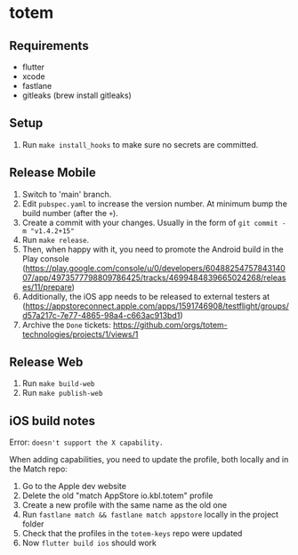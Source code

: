 # totem

## Requirements
- flutter
- xcode
- fastlane
- gitleaks (brew install gitleaks)

## Setup
1. Run `make install_hooks` to make sure no secrets are committed.

## Release Mobile

1. Switch to 'main' branch.
1. Edit `pubspec.yaml` to increase the version number. At minimum bump the build number (after the `+`).
1. Create a commit with your changes. Usually in the form of `git commit -m "v1.4.2+15"`
1. Run `make release`.
1. Then, when happy with it, you need to promote the Android build in the Play console (https://play.google.com/console/u/0/developers/6048825475784314007/app/4973577798809786425/tracks/4699484839665024268/releases/11/prepare)
1. Additionally, the iOS app needs to be released to external testers at (https://appstoreconnect.apple.com/apps/1591746908/testflight/groups/d57a217c-7e77-4865-98a4-c663ac913bd1)
1. Archive the `Done` tickets: https://github.com/orgs/totem-technologies/projects/1/views/1

## Release Web

1. Run `make build-web`
1. Run `make publish-web`

## iOS build notes

Error: `doesn't support the X capability.`

When adding capabilities, you need to update the profile, both locally and in the Match repo:

1. Go to the Apple dev website
1. Delete the old "match AppStore io.kbl.totem" profile
1. Create a new profile with the same name as the old one
1. Run `fastlane match && fastlane match appstore` locally in the project folder
1. Check that the profiles in the `totem-keys` repo were updated
1. Now `flutter build ios` should work